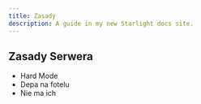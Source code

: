 ```yaml
---
title: Zasady
description: A guide in my new Starlight docs site.
---
```


## Zasady Serwera
- Hard Mode
- Depa na fotelu
- Nie ma ich 

